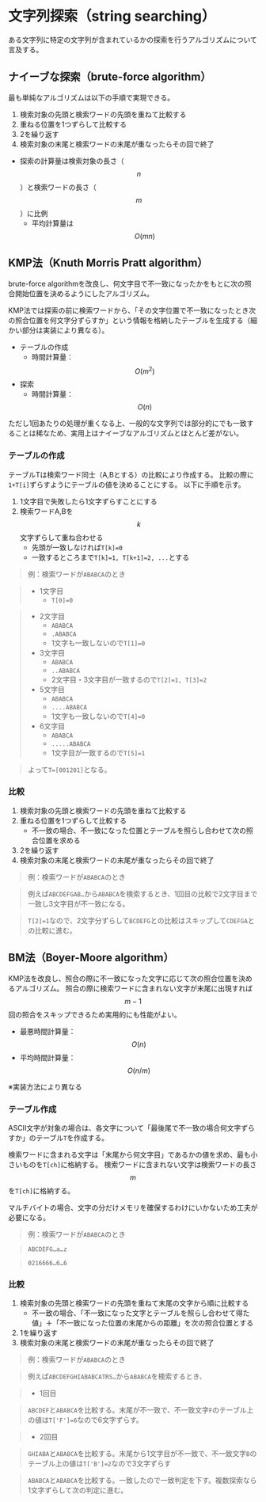# 文字列探索（string searching）

ある文字列に特定の文字列が含まれているかの探索を行うアルゴリズムについて言及する。

## ナイーブな探索（brute-force algorithm）

最も単純なアルゴリズムは以下の手順で実現できる。

1. 検索対象の先頭と検索ワードの先頭を重ねて比較する
2. 重ねる位置を1つずらして比較する
3. 2を繰り返す
4. 検索対象の末尾と検索ワードの末尾が重なったらその回で終了

* 探索の計算量は検索対象の長さ（$$n$$）と検索ワードの長さ（$$m$$）に比例
  * 平均計算量は$$O(mn)$$

## KMP法（Knuth Morris Pratt algorithm）

brute-force algorithmを改良し、何文字目で不一致になったかをもとに次の照合開始位置を決めるようにしたアルゴリズム。

KMP法では探索の前に検索ワードから、「その文字位置で不一致になったとき次の照合位置を何文字分ずらすか」という情報を格納したテーブルを生成する（細かい部分は実装により異なる）。

* テーブルの作成
  * 時間計算量：$$O(m^2)$$
* 探索
  * 時間計算量：$$O(n)$$

ただし1回あたりの処理が重くなる上、一般的な文字列では部分的にでも一致することは稀なため、実用上はナイーブなアルゴリズムとほとんど差がない。

### テーブルの作成

テーブルTは検索ワード同士（A,Bとする）の比較により作成する。
比較の際に`1+T[i]`ずらすようにテーブルの値を決めることにする。
以下に手順を示す。

1. 1文字目で失敗したら1文字ずらすことにする
2. 検索ワードA,Bを $$k$$ 文字ずらして重ね合わせる
    * 先頭が一致しなければ`T[k]=0`
    * 一致するところまで`T[k]=1, T[k+1]=2, ...`とする

>例：検索ワードが`ABABCA`のとき

>* 1文字目
>    * `T[0]=0`

>* 2文字目
>    * `ABABCA`
>    * `.ABABCA`
>    * 1文字も一致しないので`T[1]=0`
>* 3文字目
>    * `ABABCA`
>    * `..ABABCA`
>    * 2文字目・3文字目が一致するので`T[2]=1, T[3]=2`
>* 5文字目
>    * `ABABCA`
>    * `....ABABCA`
>    * 1文字も一致しないので`T[4]=0`
>* 6文字目
>    * `ABABCA`
>    * `.....ABABCA`
>    * 1文字目が一致するので`T[5]=1`

>よって`T=[001201]`となる。

### 比較

1. 検索対象の先頭と検索ワードの先頭を重ねて比較する
2. 重ねる位置を1つずらして比較する
    * 不一致の場合、不一致になった位置とテーブルを照らし合わせて次の照合位置を求める
3. 2を繰り返す
4. 検索対象の末尾と検索ワードの末尾が重なったらその回で終了

>例：検索ワードが`ABABCA`のとき

>例えば`ABCDEFGAB…`から`ABABCA`を検索するとき、1回目の比較で2文字目まで一致し3文字目が不一致になる。

>`T[2]=1`なので、2文字分ずらして`BCDEFG`との比較はスキップして`CDEFGA`との比較に進む。

## BM法（Boyer-Moore algorithm）

KMP法を改良し、照合の際に不一致になった文字に応じて次の照合位置を決めるアルゴリズム。
照合の際に検索ワードに含まれない文字が末尾に出現すれば $$m-1$$ 回の照合をスキップできるため実用的にも性能がよい。

* 最悪時間計算量：$$O(n)$$
* 平均時間計算量：$$O(n/m)$$

※実装方法により異なる

### テーブル作成

ASCII文字が対象の場合は、各文字について「最後尾で不一致の場合何文字ずらすか」のテーブル`T`を作成する。

検索ワードに含まれる文字は「末尾から何文字目」であるかの値を求め、最も小さいものを`T[ch]`に格納する。
検索ワードに含まれない文字は検索ワードの長さ $$m$$ を`T[ch]`に格納する。

マルチバイトの場合、文字の分だけメモリを確保するわけにいかないため工夫が必要になる。

>例：検索ワードが`ABABCA`のとき

>`ABCDEFG…a…z`

>`0216666…6…6`

### 比較

1. 検索対象の先頭と検索ワードの先頭を重ねて末尾の文字から順に比較する
    * 不一致の場合、「不一致になった文字とテーブルを照らし合わせて得た値」＋「不一致になった位置の末尾からの距離」を次の照合位置とする
2. 1を繰り返す
3. 検索対象の末尾と検索ワードの末尾が重なったらその回で終了

>例：検索ワードが`ABABCA`のとき

>例えば`ABCDEFGHIABABCATRS…`から`ABABCA`を検索するとき、

>* 1回目

>`ABCDEF`と`ABABCA`を比較する。末尾が不一致で、不一致文字`F`のテーブル上の値は`T['F']=6`なので6文字ずらす。

>* 2回目

>`GHIABA`と`ABABCA`を比較する。末尾から1文字目が不一致で、不一致文字`B`のテーブル上の値は`T['B']=2`なので3文字ずらす

>`ABABCA`と`ABABCA`を比較する。一致したので一致判定を下す。複数探索なら1文字ずらして次の判定に進む。

